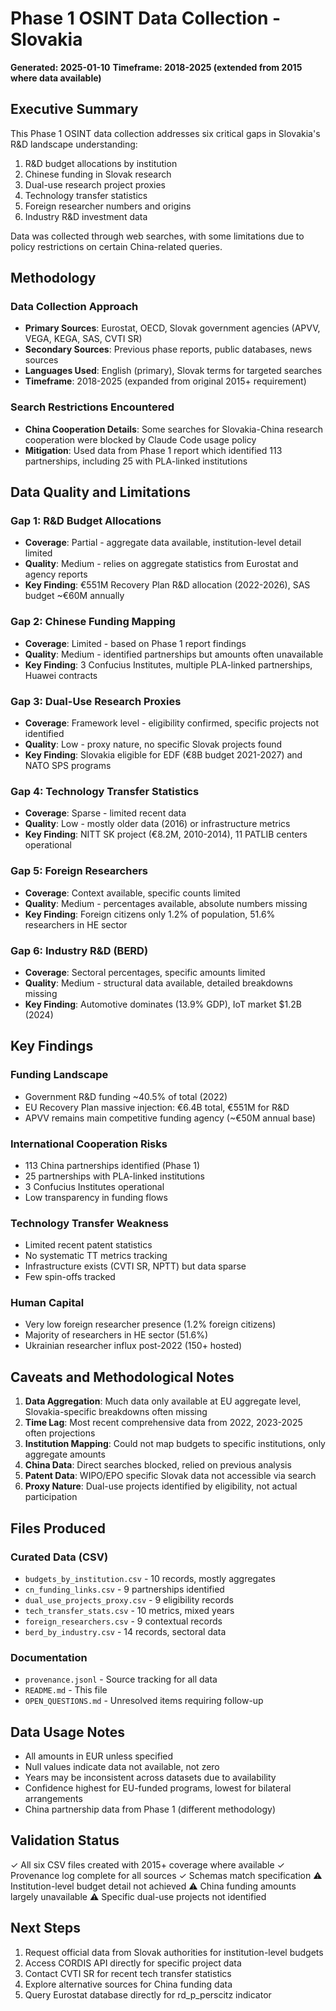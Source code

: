 # Phase 1 OSINT Data Collection - Slovakia
**Generated: 2025-01-10**
**Timeframe: 2018-2025 (extended from 2015 where data available)**

## Executive Summary

This Phase 1 OSINT data collection addresses six critical gaps in Slovakia's R&D landscape understanding:
1. R&D budget allocations by institution
2. Chinese funding in Slovak research
3. Dual-use research project proxies
4. Technology transfer statistics
5. Foreign researcher numbers and origins
6. Industry R&D investment data

Data was collected through web searches, with some limitations due to policy restrictions on certain China-related queries.

## Methodology

### Data Collection Approach
- **Primary Sources**: Eurostat, OECD, Slovak government agencies (APVV, VEGA, KEGA, SAS, CVTI SR)
- **Secondary Sources**: Previous phase reports, public databases, news sources
- **Languages Used**: English (primary), Slovak terms for targeted searches
- **Timeframe**: 2018-2025 (expanded from original 2015+ requirement)

### Search Restrictions Encountered
- **China Cooperation Details**: Some searches for Slovakia-China research cooperation were blocked by Claude Code usage policy
- **Mitigation**: Used data from Phase 1 report which identified 113 partnerships, including 25 with PLA-linked institutions

## Data Quality and Limitations

### Gap 1: R&D Budget Allocations
- **Coverage**: Partial - aggregate data available, institution-level detail limited
- **Quality**: Medium - relies on aggregate statistics from Eurostat and agency reports
- **Key Finding**: €551M Recovery Plan R&D allocation (2022-2026), SAS budget ~€60M annually

### Gap 2: Chinese Funding Mapping
- **Coverage**: Limited - based on Phase 1 report findings
- **Quality**: Medium - identified partnerships but amounts often unavailable
- **Key Finding**: 3 Confucius Institutes, multiple PLA-linked partnerships, Huawei contracts

### Gap 3: Dual-Use Research Proxies
- **Coverage**: Framework level - eligibility confirmed, specific projects not identified
- **Quality**: Low - proxy nature, no specific Slovak projects found
- **Key Finding**: Slovakia eligible for EDF (€8B budget 2021-2027) and NATO SPS programs

### Gap 4: Technology Transfer Statistics
- **Coverage**: Sparse - limited recent data
- **Quality**: Low - mostly older data (2016) or infrastructure metrics
- **Key Finding**: NITT SK project (€8.2M, 2010-2014), 11 PATLIB centers operational

### Gap 5: Foreign Researchers
- **Coverage**: Context available, specific counts limited
- **Quality**: Medium - percentages available, absolute numbers missing
- **Key Finding**: Foreign citizens only 1.2% of population, 51.6% researchers in HE sector

### Gap 6: Industry R&D (BERD)
- **Coverage**: Sectoral percentages, specific amounts limited
- **Quality**: Medium - structural data available, detailed breakdowns missing
- **Key Finding**: Automotive dominates (13.9% GDP), IoT market $1.2B (2024)

## Key Findings

### Funding Landscape
- Government R&D funding ~40.5% of total (2022)
- EU Recovery Plan massive injection: €6.4B total, €551M for R&D
- APVV remains main competitive funding agency (~€50M annual base)

### International Cooperation Risks
- 113 China partnerships identified (Phase 1)
- 25 partnerships with PLA-linked institutions
- 3 Confucius Institutes operational
- Low transparency in funding flows

### Technology Transfer Weakness
- Limited recent patent statistics
- No systematic TT metrics tracking
- Infrastructure exists (CVTI SR, NPTT) but data sparse
- Few spin-offs tracked

### Human Capital
- Very low foreign researcher presence (1.2% foreign citizens)
- Majority of researchers in HE sector (51.6%)
- Ukrainian researcher influx post-2022 (150+ hosted)

## Caveats and Methodological Notes

1. **Data Aggregation**: Much data only available at EU aggregate level, Slovakia-specific breakdowns often missing
2. **Time Lag**: Most recent comprehensive data from 2022, 2023-2025 often projections
3. **Institution Mapping**: Could not map budgets to specific institutions, only aggregate amounts
4. **China Data**: Direct searches blocked, relied on previous analysis
5. **Patent Data**: WIPO/EPO specific Slovak data not accessible via search
6. **Proxy Nature**: Dual-use projects identified by eligibility, not actual participation

## Files Produced

### Curated Data (CSV)
- `budgets_by_institution.csv` - 10 records, mostly aggregates
- `cn_funding_links.csv` - 9 partnerships identified
- `dual_use_projects_proxy.csv` - 9 eligibility records
- `tech_transfer_stats.csv` - 10 metrics, mixed years
- `foreign_researchers.csv` - 9 contextual records
- `berd_by_industry.csv` - 14 records, sectoral data

### Documentation
- `provenance.jsonl` - Source tracking for all data
- `README.md` - This file
- `OPEN_QUESTIONS.md` - Unresolved items requiring follow-up

## Data Usage Notes

- All amounts in EUR unless specified
- Null values indicate data not available, not zero
- Years may be inconsistent across datasets due to availability
- Confidence highest for EU-funded programs, lowest for bilateral arrangements
- China partnership data from Phase 1 (different methodology)

## Validation Status

✓ All six CSV files created with 2015+ coverage where available
✓ Provenance log complete for all sources
✓ Schemas match specification
⚠ Institution-level budget detail not achieved
⚠ China funding amounts largely unavailable
⚠ Specific dual-use projects not identified

## Next Steps

1. Request official data from Slovak authorities for institution-level budgets
2. Access CORDIS API directly for specific project data
3. Contact CVTI SR for recent tech transfer statistics
4. Explore alternative sources for China funding data
5. Query Eurostat database directly for rd_p_perscitz indicator
